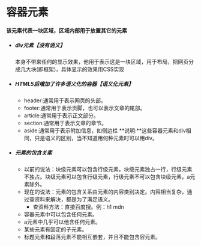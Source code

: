 # 容器元素
#### 该元素代表一块区域，区域内部用于放置其它的元素
- ##### div元素【没有语义】
    本身不带来任何的显示效果，他用于表示这是一块区域，用于布局，把网页分成几大块(即框架)，具体显示的效果用CSS实现
- ##### HTML5后增加了许多语义化的容器【语义化元素】
    - header:通常用于表示网页的头部。
    - footer:通常用于表示页脚，也可以表示文章的尾部。
    - article:通常用于表示正文部分。
    - section:通常用于表示文章的章节。
    - aside:通常用于表示附加信息，如侧边栏
    **说明:**这些容器元素和div相同，只是语义的区别，当不知道用何种元素时可以用div。
- ##### 元素的包含关素
    - 以前的说法：块级元素可以包含行级元素，块级元素独占一行，行级元素不独占。块级元素可以包含行级元素，行级元素不可以包含块级元素，a元素除外。
    - 现在的说法：元素的包含关系由元素的内容类别决定。内容相当复杂，通过查资料来解决，都是为了满足语义。
        - 查资料方法：直接百度搜。例：h1 mdn
    - 容器元素中可以包含任何元素。
    - a元素中几乎可以他含任何元素。
    - 某些元素有固定的子元素。
    - 标题元素和段落元素不能相互嵌套，并且不能包含容元素。